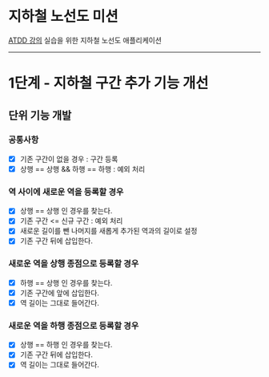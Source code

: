 # 지하철 노선도 미션

[ATDD 강의](https://edu.nextstep.camp/c/R89PYi5H) 실습을 위한 지하철 노선도 애플리케이션

---

# 1단계 - 지하철 구간 추가 기능 개선

## 단위 기능 개발

### 공통사항

* [x] 기존 구간이 없을 경우 : 구간 등록
* [x] 상행 == 상행 && 하행 == 하행 : 예외 처리

### 역 사이에 새로운 역을 등록할 경우

* [x] 상행 == 상행 인 경우를 찾는다.
* [x] 기존 구간 <= 신규 구간 : 예외 처리
* [x] 새로운 길이를 뺀 나머지를 새롭게 추가된 역과의 길이로 설정
* [x] 기존 구간 뒤에 삽입한다.

### 새로운 역을 상행 종점으로 등록할 경우

* [x] 하행 == 상행 인 경우를 찾는다.
* [x] 기존 구간에 앞에 삽입한다.
* [x] 역 길이는 그대로 들어간다.

### 새로운 역을 하행 종점으로 등록할 경우

* [x] 상행 == 하행 인 경우를 찾는다.
* [x] 기존 구간 뒤에 삽입한다.
* [x] 역 길이는 그대로 들어간다.
